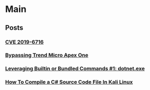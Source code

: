 # Main
## Posts
### [CVE 2019-6716](Posts/cve_2019-6716.md)
### [Bypassing Trend Micro Apex One](Posts/Bypassing_Trend_Micro_Apex_One.md)
### [Leveraging Builtin or Bundled Commands #1: dotnet.exe](Posts/Leveraging_dotnet_command.md)
### [How To Compile a C# Source Code File In Kali Linux]()
